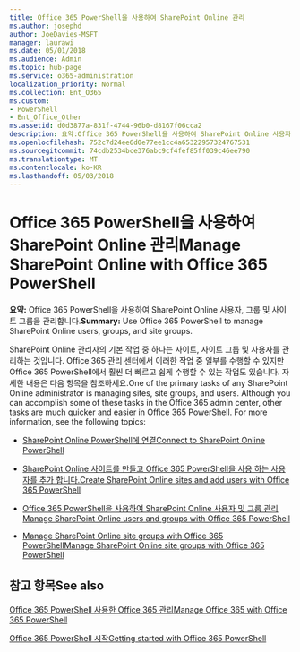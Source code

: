 ```yaml
---
title: Office 365 PowerShell을 사용하여 SharePoint Online 관리
ms.author: josephd
author: JoeDavies-MSFT
manager: laurawi
ms.date: 05/01/2018
ms.audience: Admin
ms.topic: hub-page
ms.service: o365-administration
localization_priority: Normal
ms.collection: Ent_O365
ms.custom:
- PowerShell
- Ent_Office_Other
ms.assetid: d0d3877a-831f-4744-96b0-d8167f06cca2
description: 요약:Office 365 PowerShell을 사용하여 SharePoint Online 사용자, 그룹 및 사이트 그룹을 관리합니다.
ms.openlocfilehash: 752c7d24ee6d0e77ee1cc4a65322957324767531
ms.sourcegitcommit: 74cdb2534bce376abc9cf4fef85ff039c46ee790
ms.translationtype: MT
ms.contentlocale: ko-KR
ms.lasthandoff: 05/03/2018
---
```

# <a name="manage-sharepoint-online-with-office-365-powershell"></a><span data-ttu-id="89b01-103">Office 365 PowerShell을 사용하여 SharePoint Online 관리</span><span class="sxs-lookup"><span data-stu-id="89b01-103">Manage SharePoint Online with Office 365 PowerShell</span></span>

 <span data-ttu-id="89b01-104">**요약:** Office 365 PowerShell을 사용하여 SharePoint Online 사용자, 그룹 및 사이트 그룹을 관리합니다.</span><span class="sxs-lookup"><span data-stu-id="89b01-104">**Summary:** Use Office 365 PowerShell to manage SharePoint Online users, groups, and site groups.</span></span>
  
<span data-ttu-id="89b01-p101">SharePoint Online 관리자의 기본 작업 중 하나는 사이트, 사이트 그룹 및 사용자를 관리하는 것입니다. Office 365 관리 센터에서 이러한 작업 중 일부를 수행할 수 있지만 Office 365 PowerShell에서 훨씬 더 빠르고 쉽게 수행할 수 있는 작업도 있습니다. 자세한 내용은 다음 항목을 참조하세요.</span><span class="sxs-lookup"><span data-stu-id="89b01-p101">One of the primary tasks of any SharePoint Online administrator is managing sites, site groups, and users. Although you can accomplish some of these tasks in the Office 365 admin center, other tasks are much quicker and easier in Office 365 PowerShell. For more information, see the following topics:</span></span>

- [<span data-ttu-id="89b01-108">SharePoint Online PowerShell에 연결</span><span class="sxs-lookup"><span data-stu-id="89b01-108">Connect to SharePoint Online PowerShell</span></span>](https://docs.microsoft.com/en-us/powershell/sharepoint/sharepoint-online/connect-sharepoint-online?view=sharepoint-ps)
  
- [<span data-ttu-id="89b01-109">SharePoint Online 사이트를 만들고 Office 365 PowerShell을 사용 하는 사용자를 추가 합니다.</span><span class="sxs-lookup"><span data-stu-id="89b01-109">Create SharePoint Online sites and add users with Office 365 PowerShell</span></span>](create-sharepoint-sites-and-add-users-with-powershell.md)
    
- [<span data-ttu-id="89b01-110">Office 365 PowerShell을 사용하여 SharePoint Online 사용자 및 그룹 관리</span><span class="sxs-lookup"><span data-stu-id="89b01-110">Manage SharePoint Online users and groups with Office 365 PowerShell</span></span>](manage-sharepoint-users-and-groups-with-powershell.md)
    
- [<span data-ttu-id="89b01-111">Manage SharePoint Online site groups with Office 365 PowerShell</span><span class="sxs-lookup"><span data-stu-id="89b01-111">Manage SharePoint Online site groups with Office 365 PowerShell</span></span>](manage-sharepoint-site-groups-with-powershell.md)
    
## <a name="see-also"></a><span data-ttu-id="89b01-112">참고 항목</span><span class="sxs-lookup"><span data-stu-id="89b01-112">See also</span></span>

#### 

[<span data-ttu-id="89b01-113">Office 365 PowerShell 사용한 Office 365 관리</span><span class="sxs-lookup"><span data-stu-id="89b01-113">Manage Office 365 with Office 365 PowerShell</span></span>](manage-office-365-with-office-365-powershell.md)
  
[<span data-ttu-id="89b01-114">Office 365 PowerShell 시작</span><span class="sxs-lookup"><span data-stu-id="89b01-114">Getting started with Office 365 PowerShell</span></span>](getting-started-with-office-365-powershell.md)

